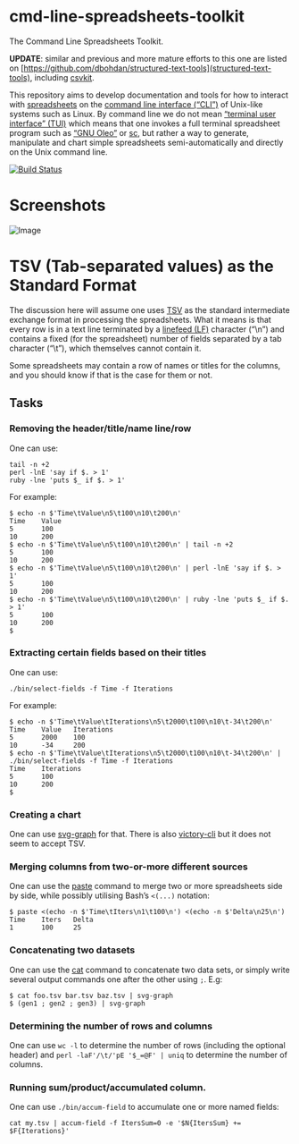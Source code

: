# cmd-line-spreadsheets-toolkit

The Command Line Spreadsheets Toolkit.

**UPDATE**: similar and previous and more mature efforts to this one are listed on [https://github.com/dbohdan/structured-text-tools](structured-text-tools), including [csvkit](https://csvkit.readthedocs.io/).

This repository aims to develop documentation and tools for how to interact
with [spreadsheets](https://en.wikipedia.org/wiki/Spreadsheet) on the
[command line interface (“CLI”)](https://en.wikipedia.org/wiki/Command-line_interface)
of Unix-like systems such as Linux. By command line we do not mean
[“terminal user interface” (TUI)](https://en.wikipedia.org/wiki/Text-based_user_interface)
which means that one invokes a full terminal spreadsheet program such as
[“GNU Oleo”](https://en.wikipedia.org/wiki/GNU_Oleo) or
[sc](https://github.com/dkastner/sc), but rather a way to generate,
manipulate and chart simple spreadsheets semi-automatically and
directly on the Unix command line.

[![Build Status](https://travis-ci.org/shlomif/cmd-line-spreadsheets-toolkit.svg?branch=master)](https://travis-ci.org/shlomif/cmd-line-spreadsheets-toolkit)

# Screenshots

![Image](<http://i.imgur.com/CiJRyM9.png>)

# TSV (Tab-separated values) as the Standard Format

The discussion here will assume one uses [TSV](https://en.wikipedia.org/wiki/Tab-separated_values) as the standard intermediate exchange format in
processing the spreadsheets. What it means is that every row is in a text line
terminated by a [linefeed (LF)](https://en.wikipedia.org/wiki/Newline) character
(“\n”) and contains a fixed (for the spreadsheet) number of fields separated
by a tab character (“\t”), which themselves cannot contain it.

Some spreadsheets may contain a row of names or titles for the columns, and
you should know if that is the case for them or not.

## Tasks

### Removing the header/title/name line/row

One can use:

```
tail -n +2
perl -lnE 'say if $. > 1'
ruby -lne 'puts $_ if $. > 1'
```

For example:

```
$ echo -n $'Time\tValue\n5\t100\n10\t200\n'
Time    Value
5       100
10      200
$ echo -n $'Time\tValue\n5\t100\n10\t200\n' | tail -n +2
5       100
10      200
$ echo -n $'Time\tValue\n5\t100\n10\t200\n' | perl -lnE 'say if $. > 1'
5       100
10      200
$ echo -n $'Time\tValue\n5\t100\n10\t200\n' | ruby -lne 'puts $_ if $. > 1'
5       100
10      200
$
```

### Extracting certain fields based on their titles

One can use:

```
./bin/select-fields -f Time -f Iterations
```

For example:

```
$ echo -n $'Time\tValue\tIterations\n5\t2000\t100\n10\t-34\t200\n'
Time    Value   Iterations
5       2000    100
10      -34     200
$ echo -n $'Time\tValue\tIterations\n5\t2000\t100\n10\t-34\t200\n' | ./bin/select-fields -f Time -f Iterations
Time    Iterations
5       100
10      200
$
```

### Creating a chart

One can use [svg-graph](https://github.com/shlomif/perl-App-SVG-Graph)
for that. There is also [victory-cli](https://github.com/FormidableLabs/victory-cli) but it does not seem to accept TSV.

### Merging columns from two-or-more different sources

One can use the [paste](https://en.wikipedia.org/wiki/Paste_%28Unix%29) command
to merge two or more spreadsheets side by side, while possibly utilising
Bash’s `<(...)` notation:

```
$ paste <(echo -n $'Time\tIters\n1\t100\n') <(echo -n $'Delta\n25\n')
Time    Iters   Delta
1       100     25
```

### Concatenating two datasets

One can use the [cat](https://en.wikipedia.org/wiki/Cat_%28Unix%29) command
to concatenate two data sets, or simply write several output commands one
after the other using `;`. E.g:

```
$ cat foo.tsv bar.tsv baz.tsv | svg-graph
$ (gen1 ; gen2 ; gen3) | svg-graph
```

### Determining the number of rows and columns

One can use `wc -l` to determine the number of rows (including the optional
header) and `perl -laF'/\t/'pE '$_=@F' | uniq` to determine the number of
columns.

### Running sum/product/accumulated column.

One can use `./bin/accum-field` to accumulate one or more named fields:

```
cat my.tsv | accum-field -f ItersSum=0 -e '$N{ItersSum} += $F{Iterations}'
```
